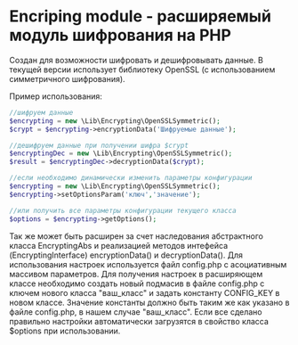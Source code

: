 # Encriping module - расширяемый модуль шифрования на PHP
Создан для возможности шифровать и дешифровывать данные. В текущей версии использует библиотеку OpenSSL (с использованием симметричного шифрования). 

Пример использования:
```php
//шифруем данные
$encrypting = new \Lib\Encrypting\OpenSSLSymmetric();
$crypt = $encrypting->encryptionData('Шифруемые данные');

//дешифруем данные при получении шифра $crypt
$encryptingDec = new \Lib\Encrypting\OpenSSLSymmetric();
$result = $encryptingDec->decryptionData($crypt);

//если необходимо динамически изменить параметры конфигурации
$encrypting = new \Lib\Encrypting\OpenSSLSymmetric();
$encrypting->setOptionsParam('ключ','значение');

//или получить все параметры конфигурации текущего класса
$options = $encrypting->getOptions();
```

Так же может быть расширен за счет наследования абстрактного класса EncryptingAbs и реализацией методов интефейса (EncryptingInterface) encryptionData() и decryptionData(). 
Для использования настроек используется файл config.php c асоциативным массивом параметров. 
Для получения настроек в расширяющем классе необходимо создать новый подмасив в файле config.php с ключем нового класса "ваш_класс" и задать константу CONFIG_KEY в  новом классе. Значение константы должно быть таким же как указано в файле config.php, в нашем случае "ваш_класс". Если все сделано правильно настройки автоматически загрузятся в свойство класса $options при использовании.
